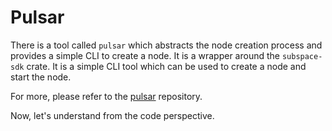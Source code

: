 # Pulsar

There is a tool called `pulsar` which abstracts the node creation process and provides a simple CLI to create a node. It is a wrapper around the `subspace-sdk` crate. It is a simple CLI tool which can be used to create a node and start the node.

For more, please refer to the [pulsar](https://github.com/subspace/pulsar) repository.

Now, let's understand from the code perspective.
